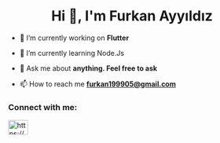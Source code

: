 <h1 align="center">Hi 👋, I'm Furkan Ayyıldız</h1>

- 🔭 I’m currently working on **Flutter**

- 🌱 I’m currently learning Node.Js

- 💬 Ask me about **anything. Feel free to ask**

- 📫 How to reach me **furkan199905@gmail.com**

<h3 align="left">Connect with me:</h3>
<p align="left">
<a href="https://linkedin.com/in/https://www.linkedin.com/in/furkan-ayyıldız-8247b31ba/" target="blank"><img align="center" src="https://raw.githubusercontent.com/rahuldkjain/github-profile-readme-generator/master/src/images/icons/Social/linked-in-alt.svg" alt="https://www.linkedin.com/in/furkan-ayyıldız-8247b31ba/" height="30" width="40" /></a>
</p>





